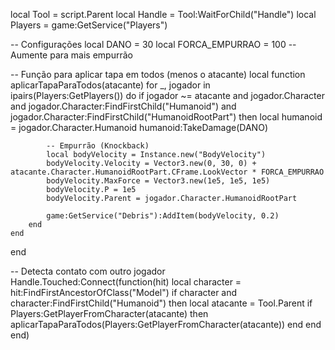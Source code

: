local Tool = script.Parent
local Handle = Tool:WaitForChild("Handle")
local Players = game:GetService("Players")

-- Configurações
local DANO = 30
local FORCA_EMPURRAO = 100 -- Aumente para mais empurrão

-- Função para aplicar tapa em todos (menos o atacante)
local function aplicarTapaParaTodos(atacante)
	for _, jogador in ipairs(Players:GetPlayers()) do
		if jogador ~= atacante and jogador.Character and jogador.Character:FindFirstChild("Humanoid") and jogador.Character:FindFirstChild("HumanoidRootPart") then
			local humanoid = jogador.Character.Humanoid
			humanoid:TakeDamage(DANO)

			-- Empurrão (Knockback)
			local bodyVelocity = Instance.new("BodyVelocity")
			bodyVelocity.Velocity = Vector3.new(0, 30, 0) + atacante.Character.HumanoidRootPart.CFrame.LookVector * FORCA_EMPURRAO
			bodyVelocity.MaxForce = Vector3.new(1e5, 1e5, 1e5)
			bodyVelocity.P = 1e5
			bodyVelocity.Parent = jogador.Character.HumanoidRootPart

			game:GetService("Debris"):AddItem(bodyVelocity, 0.2)
		end
	end
end

-- Detecta contato com outro jogador
Handle.Touched:Connect(function(hit)
	local character = hit:FindFirstAncestorOfClass("Model")
	if character and character:FindFirstChild("Humanoid") then
		local atacante = Tool.Parent
		if Players:GetPlayerFromCharacter(atacante) then
			aplicarTapaParaTodos(Players:GetPlayerFromCharacter(atacante))
		end
	end
end)
